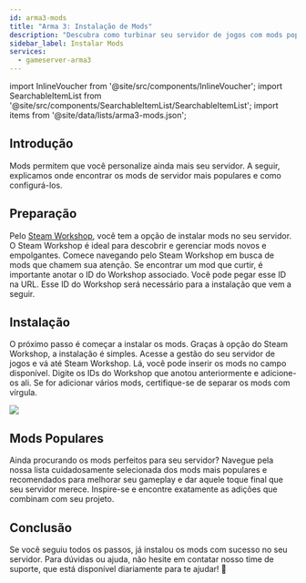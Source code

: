 ```yaml
---
id: arma3-mods
title: "Arma 3: Instalação de Mods"
description: "Descubra como turbinar seu servidor de jogos com mods populares e melhorar a personalização do gameplay → Saiba mais agora"
sidebar_label: Instalar Mods
services:
  - gameserver-arma3
---
```


import InlineVoucher from '@site/src/components/InlineVoucher';
import SearchableItemList from '@site/src/components/SearchableItemList/SearchableItemList';
import items from '@site/data/lists/arma3-mods.json';


## Introdução

Mods permitem que você personalize ainda mais seu servidor. A seguir, explicamos onde encontrar os mods de servidor mais populares e como configurá-los.

<InlineVoucher />

## Preparação

Pelo [Steam Workshop](https://steamcommunity.com/app/107410/workshop/), você tem a opção de instalar mods no seu servidor. O Steam Workshop é ideal para descobrir e gerenciar mods novos e empolgantes. Comece navegando pelo Steam Workshop em busca de mods que chamem sua atenção. Se encontrar um mod que curtir, é importante anotar o ID do Workshop associado. Você pode pegar esse ID na URL. Esse ID do Workshop será necessário para a instalação que vem a seguir.



## Instalação

O próximo passo é começar a instalar os mods. Graças à opção do Steam Workshop, a instalação é simples. Acesse a gestão do seu servidor de jogos e vá até Steam Workshop. Lá, você pode inserir os mods no campo disponível. Digite os IDs do Workshop que anotou anteriormente e adicione-os ali. Se for adicionar vários mods, certifique-se de separar os mods com vírgula.

![](https://screensaver01.zap-hosting.com/index.php/s/j8ki4CQ6MALAgcX/preview)



## Mods Populares

Ainda procurando os mods perfeitos para seu servidor? Navegue pela nossa lista cuidadosamente selecionada dos mods mais populares e recomendados para melhorar seu gameplay e dar aquele toque final que seu servidor merece. Inspire-se e encontre exatamente as adições que combinam com seu projeto.

<SearchableItemList items={items} />



## Conclusão

Se você seguiu todos os passos, já instalou os mods com sucesso no seu servidor. Para dúvidas ou ajuda, não hesite em contatar nosso time de suporte, que está disponível diariamente para te ajudar! 🙂

<InlineVoucher />